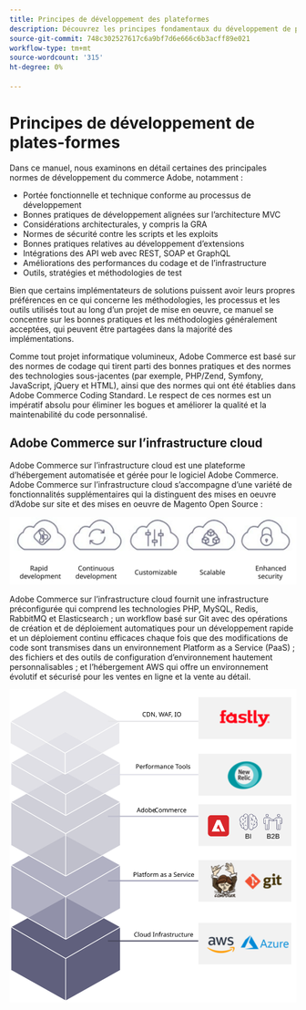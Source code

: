 ```yaml
---
title: Principes de développement des plateformes
description: Découvrez les principes fondamentaux du développement de plateformes lorsque vous utilisez Adobe Commerce.
source-git-commit: 748c302527617c6a9bf7d6e666c6b3acff89e021
workflow-type: tm+mt
source-wordcount: '315'
ht-degree: 0%

---
```



# Principes de développement de plates-formes

Dans ce manuel, nous examinons en détail certaines des principales normes de développement du commerce Adobe, notamment :

- Portée fonctionnelle et technique conforme au processus de développement
- Bonnes pratiques de développement alignées sur l’architecture MVC
- Considérations architecturales, y compris la GRA
- Normes de sécurité contre les scripts et les exploits
- Bonnes pratiques relatives au développement d’extensions
- Intégrations des API web avec REST, SOAP et GraphQL
- Améliorations des performances du codage et de l’infrastructure
- Outils, stratégies et méthodologies de test

Bien que certains implémentateurs de solutions puissent avoir leurs propres préférences en ce qui concerne les méthodologies, les processus et les outils utilisés tout au long d’un projet de mise en oeuvre, ce manuel se concentre sur les bonnes pratiques et les méthodologies généralement acceptées, qui peuvent être partagées dans la majorité des implémentations.

Comme tout projet informatique volumineux, Adobe Commerce est basé sur des normes de codage qui tirent parti des bonnes pratiques et des normes des technologies sous-jacentes (par exemple, PHP/Zend, Symfony, JavaScript, jQuery et HTML), ainsi que des normes qui ont été établies dans Adobe Commerce Coding Standard. Le respect de ces normes est un impératif absolu pour éliminer les bogues et améliorer la qualité et la maintenabilité du code personnalisé.

## Adobe Commerce sur l’infrastructure cloud

Adobe Commerce sur l’infrastructure cloud est une plateforme d’hébergement automatisée et gérée pour le logiciel Adobe Commerce. Adobe Commerce sur l’infrastructure cloud s’accompagne d’une variété de fonctionnalités supplémentaires qui la distinguent des mises en oeuvre d’Adobe sur site et des mises en oeuvre de Magento Open Source :

![Instances de composant Adobe Commerce](../../assets/playbooks/commerce-cloud.svg)

Adobe Commerce sur l’infrastructure cloud fournit une infrastructure préconfigurée qui comprend les technologies PHP, MySQL, Redis, RabbitMQ et Elasticsearch ; un workflow basé sur Git avec des opérations de création et de déploiement automatiques pour un développement rapide et un déploiement continu efficaces chaque fois que des modifications de code sont transmises dans un environnement Platform as a Service (PaaS) ; des fichiers et des outils de configuration d’environnement hautement personnalisables ; et l’hébergement AWS qui offre un environnement évolutif et sécurisé pour les ventes en ligne et la vente au détail.

![Instances de composant Adobe Commerce](../../assets/playbooks/cloud-tech-stack.svg)
